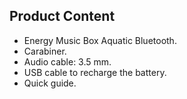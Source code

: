 ## Product Content

- Energy Music Box Aquatic Bluetooth.
- Carabiner.
- Audio cable: 3.5 mm.
- USB cable to recharge the battery.
- Quick guide.
